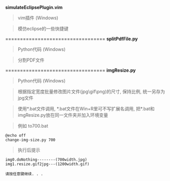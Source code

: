 **simulateEclipsePlugin.vim**
>vim插件 (Windows)

>模仿eclipse的一些快捷键

==================================
**splitPdfFile.py**
>Python代码 (Windows)

>分割PDF文件

==================================
**imgResize.py**
>Python代码 (Windows)

>根据指定宽度批量修改图片文件(jpg\gif\png)的尺寸, 保持比例, 统一另存为jpg文件

>使用\*.bat文件调用, \*.bat文件在Win+R里可不写扩展名调用, 把\*.bat和imgResize.py放在同一文件夹并加入环境变量

>例如 to700.bat
```
@echo off
change-img-size.py 700
```
>执行后提示
```
img0.doNothing--------(700width.jpg)
img1.resize.gif2jpg---(1200width.gif)

请按任意键继续. . .
```
